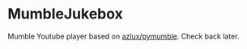 # MumbleJukebox

Mumble Youtube player based on [azlux/pymumble](https://github.com/azlux/pymumble). Check back later.
